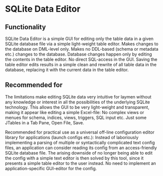 # SQLite Data Editor

## Functionality

SQLite Data Editor is a simple GUI for editing only the table data in a given SQLite database file via a simple light-weight table editor. Makes changes to the database on DML-level only.  Makes no DDL-based (schema or metadata etc.) changes to the database. Database changes happen only by editing the contents in the table editor. No direct SQL-access in the GUI. Saving the table editor edits results in a simple clean and rewrite of all table data in the database, replacing it with the current data in the table editor.

## Recommended for

The limitations make editing SQLite data very intuitive for laymen without any knowledge or interest in all the possibilities of the underlying SQLite technology. This allows the GUI to be very light-weight and transparent, making it appear like editing a simple Excel-file: No complex views or menues for schema, indices, views, triggers, SQL input etc. Just some JTables in a Tab Pane, Open File, Save.

Recommended for practical use as a universal off-line configuration editor library for applications (launch configs etc.): Instead of laboriously implementing a parsing of multiple or syntactically complicated text config files, an application can consider reading its config from an access-friendly SQLite database file. The arising downside of no longer being able to edit the config with a simple text editor is then solved by this tool, since it presents a simple table editor to the user instead. No need to implement an application-specific GUI-editor for the config.
